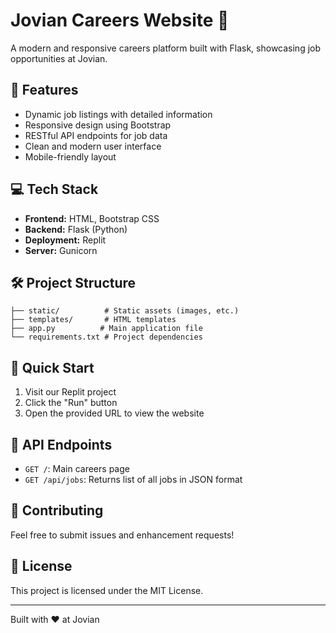 
# Jovian Careers Website 🚀

A modern and responsive careers platform built with Flask, showcasing job opportunities at Jovian.

## 🌟 Features

- Dynamic job listings with detailed information
- Responsive design using Bootstrap
- RESTful API endpoints for job data
- Clean and modern user interface
- Mobile-friendly layout

## 💻 Tech Stack

- **Frontend:** HTML, Bootstrap CSS
- **Backend:** Flask (Python)
- **Deployment:** Replit
- **Server:** Gunicorn

## 🛠️ Project Structure

```
├── static/          # Static assets (images, etc.)
├── templates/       # HTML templates
├── app.py          # Main application file
└── requirements.txt # Project dependencies
```

## 🚀 Quick Start

1. Visit our Replit project
2. Click the "Run" button
3. Open the provided URL to view the website

## 📄 API Endpoints

- `GET /`: Main careers page
- `GET /api/jobs`: Returns list of all jobs in JSON format

## 👥 Contributing

Feel free to submit issues and enhancement requests!

## 📝 License

This project is licensed under the MIT License.

---
Built with ❤️ at Jovian
